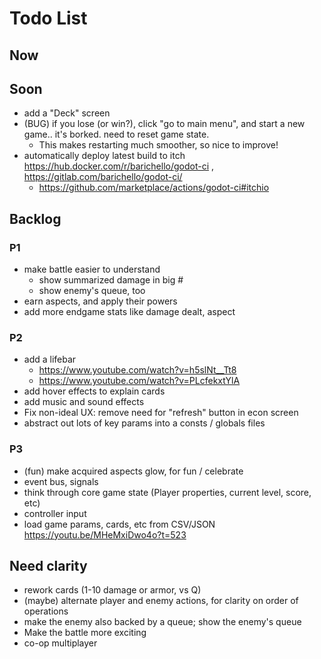 # Todo List

## Now

## Soon

- add a "Deck" screen
- (BUG) if you lose (or win?), click "go to main menu", and start a new game.. it's borked. need to reset game state.
  - This makes restarting much smoother, so nice to improve!
- automatically deploy latest build to itch  https://hub.docker.com/r/barichello/godot-ci , https://gitlab.com/barichello/godot-ci/
  - https://github.com/marketplace/actions/godot-ci#itchio

## Backlog

### P1

- make battle easier to understand
  - show summarized damage in big #
  - show enemy's queue, too
- earn aspects, and apply their powers
- add more endgame stats like damage dealt, aspect

### P2

- add a lifebar
  - https://www.youtube.com/watch?v=h5slNt__Tt8
  - https://www.youtube.com/watch?v=PLcfekxtYlA
- add hover effects to explain cards
- add music and sound effects
- Fix non-ideal UX:  remove need for "refresh" button in econ screen
- abstract out lots of key params into a consts / globals files

### P3
- (fun) make acquired aspects glow, for fun / celebrate
- event bus, signals
- think through core game state (Player properties, current level, score, etc)
- controller input
- load game params, cards, etc from CSV/JSON https://youtu.be/MHeMxiDwo4o?t=523

## Need clarity

- rework cards (1-10 damage or armor, vs Q)
- (maybe) alternate player and enemy actions, for clarity on order of operations
- make the enemy also backed by a queue; show the enemy's queue
- Make the battle more exciting
- co-op multiplayer

